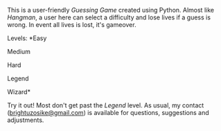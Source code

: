 This is a user-friendly _Guessing Game_ created using Python. Almost like *Hangman*, a user here 
can select a difficulty and lose lives if a guess is wrong. In event all lives is lost,
it's gameover.

Levels:
*Easy

Medium

Hard

Legend

Wizard*

Try it out! Most don't get past the _Legend_ level. As usual, my contact (brightuzosike@gmail.com)
is available for questions, suggestions and adjustments.  
